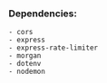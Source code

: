 ### Dependencies:
    - cors
    - express
    - express-rate-limiter
    - morgan
    - dotenv
    - nodemon